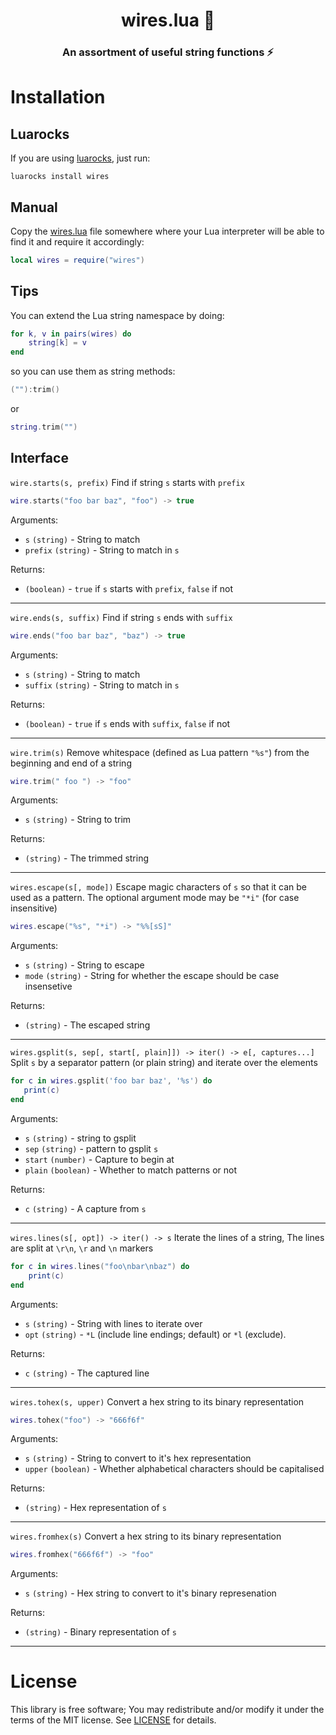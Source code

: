 <h1 align=center>wires.lua 🔌</h1>
<h3 align=center>An assortment of useful string functions ⚡</h3>


# Installation

## Luarocks

If you are using [luarocks](https://luarocks.org), just run:

```
luarocks install wires
```

## Manual

Copy the [wires.lua](wires.lua) file somewhere where your Lua interpreter will be able to find it and require it accordingly:

```lua
local wires = require("wires")
```

## Tips

You can extend the Lua string namespace by doing:
```lua
for k, v in pairs(wires) do 
    string[k] = v 
end
```

so you can use them as string methods:
```lua
(""):trim()
```
or
```lua
string.trim("")
```

## Interface

`wire.starts(s, prefix)` Find if string `s` starts with `prefix`

```lua
wire.starts("foo bar baz", "foo") -> true
```

Arguments:

* `s` `(string)` - String to match
* `prefix` `(string)` - String to match in `s`

Returns:

* `(boolean)` - `true` if `s` starts with `prefix`, `false` if not

---
`wire.ends(s, suffix)` Find if string `s` ends with `suffix`

```lua
wire.ends("foo bar baz", "baz") -> true
```

Arguments:

* `s` `(string)` - String to match
* `suffix` `(string)` - String to match in `s`

Returns:

* `(boolean)` - `true` if `s` ends with `suffix`, `false` if not

---
`wire.trim(s)` Remove whitespace (defined as Lua pattern `"%s"`) from the beginning and end of a string

```lua
wire.trim(" foo ") -> "foo"
```

Arguments:

* `s` `(string)` - String to trim

Returns:

* `(string)` - The trimmed string

---
`wires.escape(s[, mode])` Escape magic characters of `s` so that it can be used as a pattern. The optional argument mode may be `"*i"` (for case insensitive)

```lua
wires.escape("%s", "*i") -> "%%[sS]"
```

Arguments:

* `s` `(string)` - String to escape
* `mode` `(string)` - String for whether the escape should be case insensetive

Returns:

* `(string)` - The escaped string

---
`wires.gsplit(s, sep[, start[, plain]]) -> iter() -> e[, captures...]` Split `s` by a separator pattern (or plain string) and iterate over the elements

```lua
for c in wires.gsplit('foo bar baz', '%s') do
   print(c)
end
```

Arguments:

* `s` `(string)` - string to gsplit
* `sep` `(string)` - pattern to gsplit `s`
* `start` `(number)` - Capture to begin at
* `plain` `(boolean)` - Whether to match patterns or not

Returns:

* `c` `(string)` - A capture from `s`

---
`wires.lines(s[, opt]) -> iter() -> s` Iterate the lines of a string, The lines are split at `\r\n`, `\r` and `\n` markers

```lua
for c in wires.lines("foo\nbar\nbaz") do
    print(c)
end
```

Arguments:

* `s` `(string)` - String with lines to iterate over
* `opt` `(string)` - `*L` (include line endings; default) or `*l` (exclude).

Returns:

* `c` `(string)` - The captured line

---
`wires.tohex(s, upper)` Convert a hex string to its binary representation

```lua
wires.tohex("foo") -> "666f6f"
```

Arguments:

* `s` `(string)` - String to convert to it's hex representation
* `upper` `(boolean)` - Whether alphabetical characters should be capitalised

Returns:

* `(string)` - Hex representation of `s`

---
`wires.fromhex(s)` Convert a hex string to its binary representation

```lua
wires.fromhex("666f6f") -> "foo"
```

Arguments:

* `s` `(string)` - Hex string to convert to it's binary represenation

Returns:

* `(string)` - Binary representation of `s`

---
# License

This library is free software; You may redistribute and/or modify it under the terms of the MIT license. See [LICENSE](LICENSE) for details.
